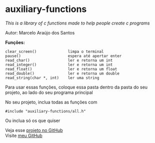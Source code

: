 # auxiliary-functions

*This is a library of c functions made to help people create c programs*

Autor: Marcelo Araújo dos Santos

**Funções:**
```
clear_screen()              limpa o terminal
pause()                     espera até apertar enter
read_char()                 ler e retorna um int
read_integer()              ler e retorna um int
read_float()                ler e retorna um float
read_double()               ler e retorna um double
read_string(char *, int)    ler uma string
```

Para usar essas funções, coloque essa pasta dentro da pasta do seu
projeto, ao lado do seu programa principal

No seu projeto, inclua todas as funções com
```
#include "auxiliary-functions/all.h"
```
Ou inclua só os que quiser

Veja esse [projeto no GitHub](https://github.com/my-projects-ma46/auxiliary-functions)
<br>Visite [meu GitHub](https://github.com/santosm46)
